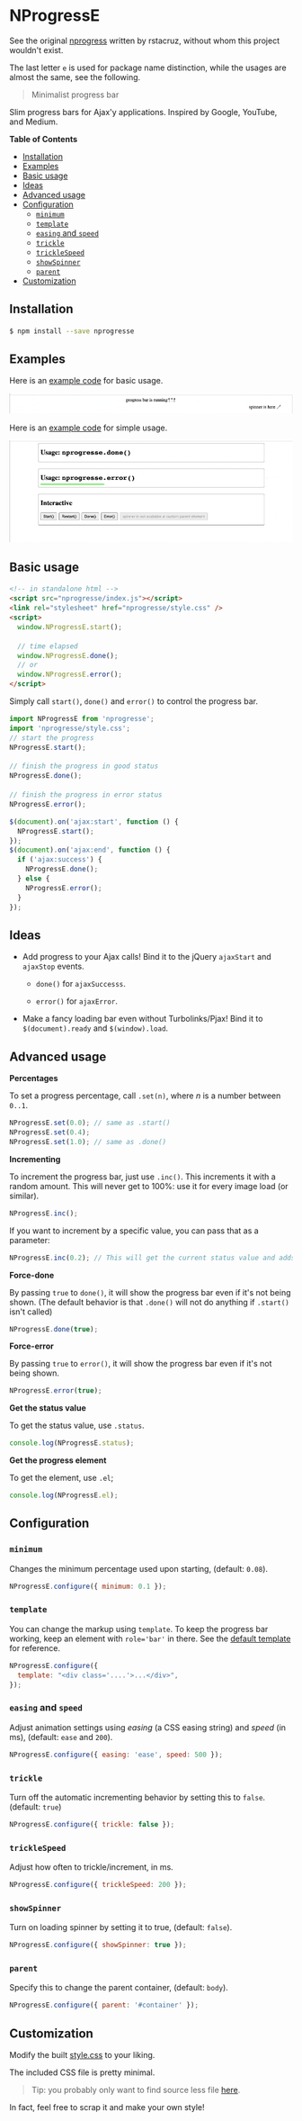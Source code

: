 # NProgressE

See the original [nprogress](https://github.com/rstacruz/nprogress) written by rstacruz, without whom this project wouldn't exist.

The last letter `e` is used for package name distinction, while the usages are almost the same, see the following.

> Minimalist progress bar

Slim progress bars for Ajax'y applications. Inspired by Google, YouTube, and
Medium.

<!-- START doctoc generated TOC please keep comment here to allow auto update -->
<!-- DON'T EDIT THIS SECTION, INSTEAD RE-RUN doctoc TO UPDATE -->

**Table of Contents**

- [Installation](#installation)
- [Examples](#examples)
- [Basic usage](#basic-usage)
- [Ideas](#ideas)
- [Advanced usage](#advanced-usage)
- [Configuration](#configuration)
  - [`minimum`](#minimum)
  - [`template`](#template)
  - [`easing` and `speed`](#easing-and-speed)
  - [`trickle`](#trickle)
  - [`trickleSpeed`](#tricklespeed)
  - [`showSpinner`](#showspinner)
  - [`parent`](#parent)
- [Customization](#customization)

<!-- END doctoc generated TOC please keep comment here to allow auto update -->

## Installation

```bash
$ npm install --save nprogresse
```

## Examples

Here is an [example code](./examples/basic.html) for basic usage.

![basic usage](./screenshot1.gif)

Here is an [example code](./examples/simple.html) for simple usage.

![simple example usage](./screenshot2.gif)

## Basic usage

```html
<!-- in standalone html -->
<script src="nprogresse/index.js"></script>
<link rel="stylesheet" href="nprogresse/style.css" />
<script>
  window.NProgressE.start();

  // time elapsed
  window.NProgressE.done();
  // or
  window.NProgressE.error();
</script>
```

Simply call `start()`, `done()` and `error()` to control the progress bar.

```js
import NProgressE from 'nprogresse';
import 'nprogresse/style.css';
// start the progress
NProgressE.start();

// finish the progress in good status
NProgressE.done();

// finish the progress in error status
NProgressE.error();
```

```js
$(document).on('ajax:start', function () {
  NProgressE.start();
});
$(document).on('ajax:end', function () {
  if ('ajax:success') {
    NProgressE.done();
  } else {
    NProgressE.error();
  }
});
```

## Ideas

- Add progress to your Ajax calls! Bind it to the jQuery `ajaxStart` and `ajaxStop` events.

  - `done()` for `ajaxSuccesss`.

  - `error()` for `ajaxError`.

- Make a fancy loading bar even without Turbolinks/Pjax! Bind it to `$(document).ready` and `$(window).load`.

## Advanced usage

**Percentages**

To set a progress percentage, call `.set(n)`, where _n_ is a number between `0..1`.

```js
NProgressE.set(0.0); // same as .start()
NProgressE.set(0.4);
NProgressE.set(1.0); // same as .done()
```

**Incrementing**

To increment the progress bar, just use `.inc()`. This increments it with a random amount. This will never get to 100%: use it for
every image load (or similar).

```js
NProgressE.inc();
```

If you want to increment by a specific value, you can pass that as a parameter:

```js
NProgressE.inc(0.2); // This will get the current status value and adds 0.2 until status is 0.994
```

**Force-done**

By passing `true` to `done()`, it will show the progress bar even if it's not being shown. (The default behavior is that `.done()` will not
do anything if `.start()` isn't called)

```js
NProgressE.done(true);
```

**Force-error**

By passing `true` to `error()`, it will show the progress bar even if it's not being shown.

```js
NProgressE.error(true);
```

**Get the status value**

To get the status value, use `.status`.

```js
console.log(NProgressE.status);
```

**Get the progress element**

To get the element, use `.el`;

```js
console.log(NProgressE.el);
```

## Configuration

### `minimum`

Changes the minimum percentage used upon starting, (default: `0.08`).

```js
NProgressE.configure({ minimum: 0.1 });
```

### `template`

You can change the markup using `template`. To keep the progress
bar working, keep an element with `role='bar'` in there. See the [default template](./src/index.ts#L238) for reference.

```js
NProgressE.configure({
  template: "<div class='....'>...</div>",
});
```

### `easing` and `speed`

Adjust animation settings using _easing_ (a CSS easing string) and _speed_ (in ms), (default: `ease` and `200`).

```js
NProgressE.configure({ easing: 'ease', speed: 500 });
```

### `trickle`

Turn off the automatic incrementing behavior by setting this to `false`. (default: `true`)

```js
NProgressE.configure({ trickle: false });
```

### `trickleSpeed`

Adjust how often to trickle/increment, in ms.

```js
NProgressE.configure({ trickleSpeed: 200 });
```

### `showSpinner`

Turn on loading spinner by setting it to true, (default: `false`).

```js
NProgressE.configure({ showSpinner: true });
```

### `parent`

Specify this to change the parent container, (default: `body`).

```js
NProgressE.configure({ parent: '#container' });
```

## Customization

Modify the built [style.css](./style.css) to your liking.

The included CSS file is pretty minimal.

> Tip: you probably only want to find source less file [here](./src/style.less).

In fact, feel free to scrap it and make your own style!
